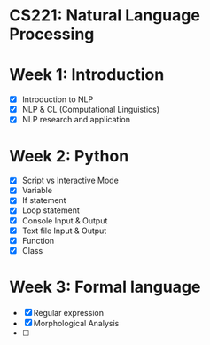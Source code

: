 # CS221: Natural Language Processing

# Week 1: Introduction
- [x] Introduction to NLP
- [x] NLP & CL (Computational Linguistics)
- [x] NLP research and application
# Week 2: Python
- [x] Script vs Interactive Mode
- [x] Variable
- [x] If statement
- [x] Loop statement
- [x] Console Input & Output
- [x] Text file Input & Output
- [x] Function
- [x] Class

# Week 3: Formal language
- [x] Regular expression
- [x] Morphological Analysis
- [ ] 


